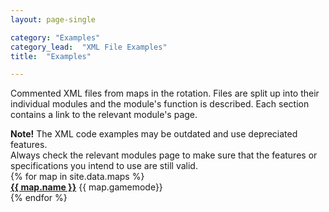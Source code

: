 ```yaml
---
layout: page-single

category: "Examples"
category_lead:  "XML File Examples"
title:  "Examples"

---
```


Commented XML files from maps in the rotation. Files are split up into their individual modules and the module's function is described. Each section contains a link [<i class="fa fa-share"></i>](#) to the relevant module's page.

<div class="alert alert-warning"><strong>Note!</strong> The XML code examples may be outdated and use depreciated features.<br/> Always check the relevant modules page to make sure that the features or specifications you intend to use are still valid.</div>

<div class="row">
    {% for map in site.data.maps %}
    <div class="col-sm-6 col-lg-3 center">
        <div id="{{ map.slug }}" class="thumbnail map-thumbnail">
            <div class="map-image" style="background-image:url('../img/examples/{{ map.slug }}.png');">
                <div class="map-banner">
                    <a href="{{ map.slug }}" class="map-name"><strong>{{ map.name }}</strong></a>
                    <span class="map-gamemode">{{ map.gamemode}}</span>
                </div>
            </div>
        </div>
    </div>
    {% endfor %}
</div>
